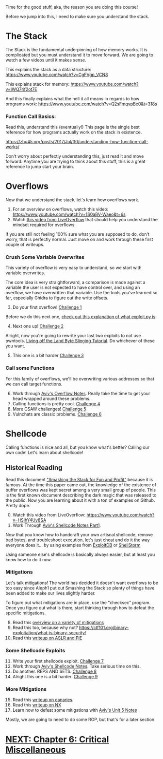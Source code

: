 Time for the good stuff, aka, the reason you are doing this course!

Before we jump into this, I need to make sure you understand the stack. 

# The Stack

The Stack is the fundamental underpinning of how memory works. It is complicated but you must understand it to move forward. We are going to watch a few videos until it makes sense. 

This explains the stack as a data structure: <https://www.youtube.com/watch?v=CgFVgp_VCN8>

This explains stack for memory: <https://www.youtube.com/watch?v=IWQ74f2ot7E>

And this finally explains what the hell it all means in regards to how programs work: <https://www.youtube.com/watch?v=Q2sFmqvpBe0&t=318s>

### Function Call Basics:

Read this, understand this (eventually!) This page is the single best reference for how programs actually work on the stack in existence.

<https://zhu45.org/posts/2017/Jul/30/understanding-how-function-call-works/>

Don't worry about perfectly understanding this, just read it and move forward. Anytime you are trying to think about this stuff, this is a great reference to jump start your brain.

# Overflows

Now that we understand the stack, let's learn how overflows work.

1. For an overview on overflows, watch this video: <https://www.youtube.com/watch?v=1S0aBV-Waeo&t=6s>
2. Watch [this video from LiveOverflow](https://www.youtube.com/watch?v=T03idxny9jE) that should help you understand the mindset required for overflows.

If you are still not feeling 100% sure what you are supposed to do, don't worry, that is perfectly normal. Just move on and work through these first couple of writeups.

### Crush Some Variable Overwrites

This variety of overflow is very easy to understand, so we start with variable overwrites. 

The core idea is very straightforward, a comparison is made against a variable the user is not expected to have control over, and using an overflow, we have overwritten that variable. Use the tools you've learned so far, especially Ghidra to figure out the write offsets. 

3. Do your first overflow! [Challenge 1](04-bof_variable/tamu19_pwn1/)

Before we do this next one, [check out this explanation of what exploit.py is](https://github.com/hoppersroppers/nightmare/blob/master/modules/04-Overflows/pwntools.md):

4. Next one up! [Challenge 2](04-bof_variable/tw17_justdoit/)

Alright, now you're going to rewrite your last two exploits to not use pwntools. [Living off the Land Byte Slinging Tutorial](https://github.com/hoppersroppers/nightmare/blob/master/modules/04-Overflows/slingingbytes.md). Do whichever of these you want.

5. This one is a bit harder [Challenge 3](04-bof_variable/csaw18_boi/)

### Call some Functions

For this family of overflows, we'll be overwriting various addresses so that we can call target functions. 

6. Work through [Aviv's Overflow Notes](unit_03.md). Really take the time to get your head wrapped around these problems. 
7. Calling functions is pretty cool. [Challenge 4](05-bof_callfunction/csaw16_warmup/)
8. More CSAW challenges! [Challenge 5](05-bof_callfunction/csaw18_getit/)
9. Vulnchats are classic problems. [Challenge 6](05-bof_callfunction/tu17_vulnchat/)
 
# Shellcode 

Calling functions is nice and all, but you know what's better? Calling our own code! Let's learn about shellcode! 

## Historical Reading

Read this document ["Smashing the Stack for Fun and Profit"](http://www.phrack.org/issues/49/14.html#article) because it is famous. At the time this paper came out, the knowledge of the existence of buffer overflows was kept secret among a very small group of people. This is the first known document describing the dark magic that was released to the public. Now you are learning about it with a ton of examples on Github. Pretty dope.

0. Watch this video from LiveOverflow: <https://www.youtube.com/watch?v=HSlhY4Uy8SA>
1. Work Through [Aviv's Shellcode Notes Part1](unit_03_shell.md).

Now that you know how to handcraft your own artisnal shellcode, remove bad bytes, and troubleshoot execution, let's just cheat and do it the way everyone does it... by using examples from [ExploitDB](https://www.exploit-db.com/shellcodes?platform=linux_x86) or [ShellStorm](http://shell-storm.org/shellcode/)

Using someone else's shellcode is basically always easier, but at least you know how to do it now.

### Mitigations 

Let's talk mitigations! The world has decided it doesn't want overflows to be too easy since Aleph1 put out Smashing the Stack so plenty of things have been added to make our lives slightly harder. 

To figure out what mitigations are in place, use the "checksec" program. Once you figure out what is there, start thinking through how to defeat the specific mitigations. 

8. Read this [overview on a variety of mitigations](https://resources.infosecinstitute.com/topic/how-to-mitigate-buffer-overflow-vulnerabilities/)
9. Read this too, because why not? <https://ctf101.org/binary-exploitation/what-is-binary-security/>
10. Read this [writeup on ASLR and PIE](5.1-mitigation_aslr_pie/readme.md)

### Some Shellcode Exploits 

11. Write your first shellcode exploit. [Challenge 7](06-bof_shellcode/tamu19_pwn3/)
12. Work through [Aviv's Shellcode Notes](unit_04.md). Take serious time on this. 
13. Do another. REPS AND SETS.  [Challenge 8](06-bof_shellcode/csaw17_pilot/)
14. Alright this one is a bit harder. [Challenge 9](06-bof_shellcode/tu18_shellaeasy/)

### More Mitigations

15. Read this [writeup on canaries](7.1-mitigation_canary/readme.md).
16. Read this [writeup on NX](6.1-mitigation_nx/readme.md)
17. Learn how to defeat some mitigations with [Aviv's Unit 5 Notes](unit_05.md)

Mostly, we are going to need to do some ROP, but that's for a later section.

# [NEXT: Chapter 6: Critical Miscellaneous](https://github.com/hoppersroppers/nightmare/blob/master/modules/05-CriticalMisc/readme.md)

